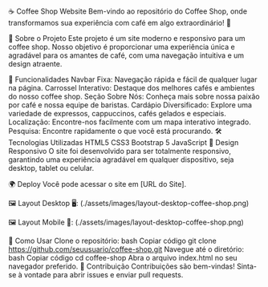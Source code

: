 ☕ Coffee Shop Website
Bem-vindo ao repositório do Coffee Shop, onde transformamos sua experiência com café em algo extraordinário! 🌟

📖 Sobre o Projeto
Este projeto é um site moderno e responsivo para um coffee shop. Nosso objetivo é proporcionar uma experiência única e agradável para os amantes de café, com uma navegação intuitiva e um design atraente.

🚀 Funcionalidades
Navbar Fixa: Navegação rápida e fácil de qualquer lugar na página.
Carrossel Interativo: Destaque dos melhores cafés e ambientes do nosso coffee shop.
Seção Sobre Nós: Conheça mais sobre nossa paixão por café e nossa equipe de baristas.
Cardápio Diversificado: Explore uma variedade de expressos, cappuccinos, cafés gelados e especiais.
Localização: Encontre-nos facilmente com um mapa interativo integrado.
Pesquisa: Encontre rapidamente o que você está procurando.
🛠️ Tecnologias Utilizadas
HTML5
CSS3
Bootstrap 5
JavaScript
🎨 Design Responsivo
O site foi desenvolvido para ser totalmente responsivo, garantindo uma experiência agradável em qualquer dispositivo, seja desktop, tablet ou celular.

🌍 Deploy
Você pode acessar o site em [URL do Site].

🖼️ Layout Desktop 🖥️:
(./assets/images/layout-desktop-coffee-shop.png)

🖼️ Layout Mobile 📱:
(./assets/images/layout-desktop-coffee-shop.png)

📄 Como Usar
Clone o repositório:
bash
Copiar código
git clone https://github.com/seuusuario/coffee-shop.git
Navegue até o diretório:
bash
Copiar código
cd coffee-shop
Abra o arquivo index.html no seu navegador preferido.
🤝 Contribuição
Contribuições são bem-vindas! Sinta-se à vontade para abrir issues e enviar pull requests.
